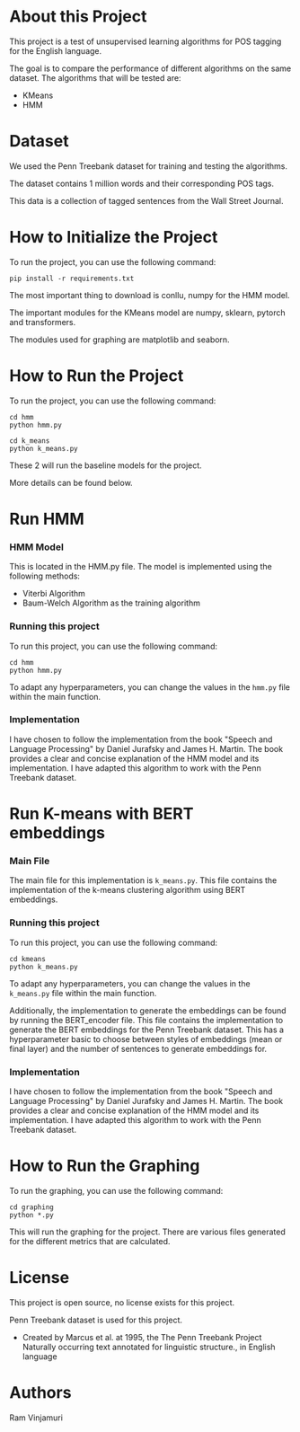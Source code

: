 # About this Project

This project is a test of unsupervised learning algorithms for POS tagging for the English language. 

The goal is to compare the performance of different algorithms on the same dataset. The algorithms that will be tested are:
- KMeans
- HMM

# Dataset

We used the Penn Treebank dataset for training and testing the algorithms.

 The dataset contains 1 million words and their corresponding POS tags.


This data is a collection of tagged sentences from the Wall Street Journal.

# How to Initialize the Project

To run the project, you can use the following command:

```
pip install -r requirements.txt
```
The most important thing to download is conllu, numpy for the HMM model.


The important modules for the KMeans model are numpy, sklearn, pytorch and transformers.

The modules used for graphing are matplotlib and seaborn.

# How to Run the Project

To run the project, you can use the following command:

```
cd hmm
python hmm.py

cd k_means
python k_means.py
```
These 2 will run the baseline models for the project.

More details can be found below.

# Run HMM

### HMM Model
This is located in the HMM.py file. The model is implemented using the following methods:

- Viterbi Algorithm
- Baum-Welch Algorithm as the training algorithm

### Running this project
To run this project, you can use the following command:

```
cd hmm
python hmm.py
```

To adapt any hyperparameters, you can change the values in the `hmm.py` file within the main function.


### Implementation

I have chosen to follow the implementation from the book "Speech and Language Processing" by Daniel Jurafsky and James H. Martin. The book provides a clear and concise explanation of the HMM model and its implementation. I have adapted this algorithm to work with the Penn Treebank dataset.



# Run K-means with BERT embeddings


### Main File
The main file for this implementation is `k_means.py`. This file contains the implementation of the k-means clustering algorithm using BERT embeddings.


### Running this project
To run this project, you can use the following command:

```
cd kmeans
python k_means.py
```

To adapt any hyperparameters, you can change the values in the `k_means.py` file within the main function.

Additionally, the implementation to generate the embeddings can be found by running the BERT_encoder file. This file contains the implementation to generate the BERT embeddings for the Penn Treebank dataset. This has a hyperparameter basic to choose between styles of embeddings (mean or final layer) and the number of sentences to generate embeddings for.


### Implementation

I have chosen to follow the implementation from the book "Speech and Language Processing" by Daniel Jurafsky and James H. Martin. The book provides a clear and concise explanation of the HMM model and its implementation. I have adapted this algorithm to work with the Penn Treebank dataset.



# How to Run the Graphing

To run the graphing, you can use the following command:

```
cd graphing
python *.py
```

This will run the graphing for the project. There are various files generated for the different metrics that are calculated.

# License

This project is open source, no license exists for this project.

Penn Treebank dataset is used for this project.
- Created by Marcus et al. at 1995, the The Penn Treebank Project Naturally occurring text annotated for linguistic structure., in English language

# Authors
Ram Vinjamuri

